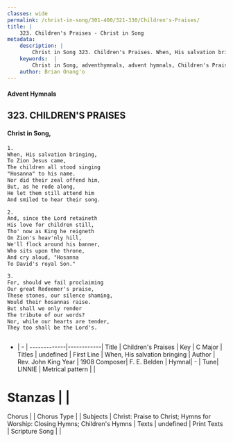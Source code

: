 ```yaml
---
classes: wide
permalink: /christ-in-song/301-400/321-330/Children's-Praises/
title: |
    323. Children's Praises - Christ in Song
metadata:
    description: |
        Christ in Song 323. Children's Praises. When, His salvation bringing, To Zion Jesus came, The children all stood singing "Hosanna" to his name. Nor did their zeal offend him, But, as he rode along, He let them still attend him And smiled to hear their song.
    keywords:  |
        Christ in Song, adventhymnals, advent hymnals, Children's Praises, When, His salvation bringing. 
    author: Brian Onang'o
---
```


#### Advent Hymnals
## 323. CHILDREN'S PRAISES
####  Christ in Song,

```txt
1.
When, His salvation bringing,
To Zion Jesus came,
The children all stood singing
"Hosanna" to his name.
Nor did their zeal offend him,
But, as he rode along,
He let them still attend him
And smiled to hear their song.

2.
And, since the Lord retaineth
His love for children still,
Tho' now as King he reigneth
On Zion's heav'nly hill,
We'll flock around his banner,
Who sits upon the throne,
And cry aloud, "Hosanna
To David's royal Son."

3.
For, should we fail proclaiming
Our great Redeemer's praise,
These stones, our silence shaming,
Would their hosannas raise.
But shall we only render
The tribute of our words?
Nor, while our hearts are tender,
They too shall be the Lord's.



```

- |   -  |
-------------|------------|
Title | Children's Praises |
Key | C Major |
Titles | undefined |
First Line | When, His salvation bringing |
Author | Rev. John King
Year | 1908
Composer| F. E. Belden |
Hymnal|  - |
Tune| LINNIE |
Metrical pattern | |
# Stanzas |  |
Chorus |  |
Chorus Type |  |
Subjects | Christ: Praise to Christ; Hymns for Worship: Closing Hymns; Children's Hymns |
Texts | undefined |
Print Texts | 
Scripture Song |  |
    
